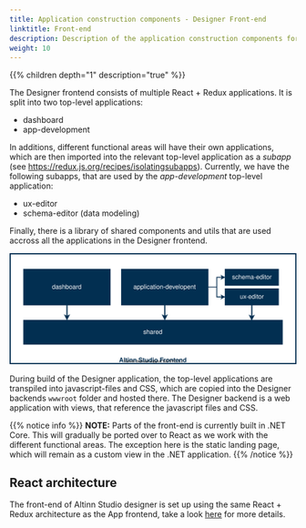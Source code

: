 ```yaml
---
title: Application construction components - Designer Front-end
linktitle: Front-end
description: Description of the application construction components for Altinn Studio Designer Front-end
weight: 10
---
```


{{% children depth="1" description="true" %}}

The Designer frontend consists of multiple React + Redux applications. It is split into two top-level applications:
- dashboard
- app-development

In additions, different functional areas will have their own applications, which are then imported into the relevant top-level application as a _subapp_ 
(see https://redux.js.org/recipes/isolatingsubapps). Currently, we have the following subapps, that are used by the _app-development_ top-level application:
- ux-editor
- schema-editor (data modeling)

Finally, there is a library of shared components and utils that are used accross all the applications in the Designer frontend.

![High-level overview of Designer frontend applications](/community/contributing/handbook/front-end/getting-started/structure-studio.drawio.svg "High-level overview of Designer frontend applications")

During build of the Designer application, the top-level applications are transpiled into javascript-files and CSS, which are copied into the Designer backends `wwwroot` folder and hosted there.
The Designer backend is a web application with views, that reference the javascript files and CSS.

{{% notice info %}}
**NOTE:** Parts of the front-end is currently built in .NET Core.
This will gradually be ported over to React as we work with the different functional areas. The exception here is the static landing page, which will remain
as a custom view in the .NET application.
{{% /notice %}}


## React architecture

The front-end of Altinn Studio designer is set up using the same React + Redux architecture as the App frontend, take a look [here](../../../altinn-apps/app/app-frontend/react) 
for more details.

